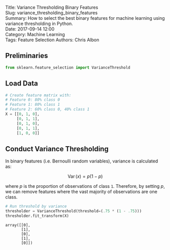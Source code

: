 Title: Variance Thresholding Binary Features  
Slug: variance_thresholding_binary_features  
Summary: How to select the best binary features for machine learning using variance thresholding in Python.    
Date: 2017-09-14 12:00  
Category: Machine Learning  
Tags: Feature Selection
Authors: Chris Albon

## Preliminaries


```python
from sklearn.feature_selection import VarianceThreshold
```

## Load Data


```python
# Create feature matrix with: 
# Feature 0: 80% class 0
# Feature 1: 80% class 1
# Feature 2: 60% class 0, 40% class 1
X = [[0, 1, 0],
     [0, 1, 1],
     [0, 1, 0],
     [0, 1, 1],
     [1, 0, 0]]
```

## Conduct Variance Thresholding

In binary features (i.e. Bernoulli random variables), variance is calculated as:

$$\operatorname {Var} (x)= p(1-p)$$

where $p$ is the proportion of observations of class `1`. Therefore, by setting $p$, we can remove features where the vast majority of observations are one class.


```python
# Run threshold by variance
thresholder = VarianceThreshold(threshold=(.75 * (1 - .75)))
thresholder.fit_transform(X)
```




    array([[0],
           [1],
           [0],
           [1],
           [0]])


